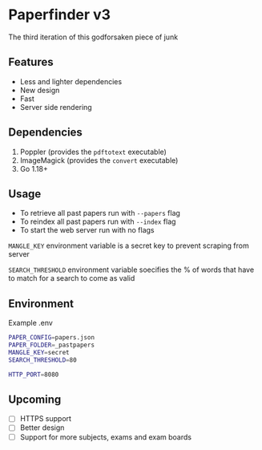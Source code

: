 # Paperfinder v3

The third iteration of this godforsaken piece of junk

## Features

- Less and lighter dependencies
- New design
- Fast
- Server side rendering

## Dependencies

1. Poppler (provides the `pdftotext` executable)
2. ImageMagick (provides the `convert` executable)
3. Go 1.18+

## Usage

- To retrieve all past papers run with `--papers` flag
- To reindex all past papers run with `--index` flag
- To start the web server run with no flags

`MANGLE_KEY` environment variable is a secret key to prevent scraping from server

`SEARCH_THRESHOLD` environment variable soecifies the % of words that have to match for a search to come as valid

## Environment

Example .env

```bash
PAPER_CONFIG=papers.json
PAPER_FOLDER=_pastpapers
MANGLE_KEY=secret
SEARCH_THRESHOLD=80

HTTP_PORT=8080
```

## Upcoming

- [ ] HTTPS support
- [ ] Better design
- [ ] Support for more subjects, exams and exam boards
